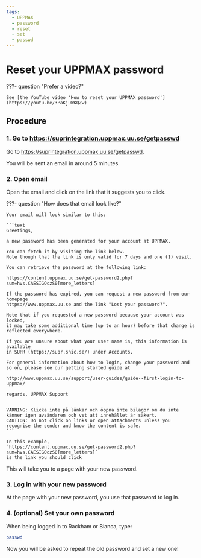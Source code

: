 ```yaml
---
tags:
  - UPPMAX
  - password
  - reset
  - set
  - passwd
---
```


# Reset your UPPMAX password

???- question "Prefer a video?"

    See [the YouTube video 'How to reset your UPPMAX password'](https://youtu.be/3PaKjuWKQZw)

## Procedure

### 1. Go to <https://suprintegration.uppmax.uu.se/getpasswd>

Go to <https://suprintegration.uppmax.uu.se/getpasswd>.

You will be sent an email in around 5 minutes.

### 2. Open email

Open the email and click on the link that it suggests you to click.

???- question "How does that email look like?"

    Your email will look similar to this:

    ```text
    Greetings,

    a new password has been generated for your account at UPPMAX.

    You can fetch it by visiting the link below.
    Note though that the link is only valid for 7 days and one (1) visit.

    You can retrieve the password at the following link:

    https://content.uppmax.uu.se/get-password2.php?sum=hvs.CAESIGOczS0[more_letters]

    If the password has expired, you can request a new password from our homepage
    https://www.uppmax.uu.se and the link "Lost your password?".

    Note that if you requested a new password because your account was locked,
    it may take some additional time (up to an hour) before that change is
    reflected everywhere.

    If you are unsure about what your user name is, this information is available
    in SUPR (https://supr.snic.se/) under Accounts.

    For general information about how to login, change your password and
    so on, please see our getting started guide at

    http://www.uppmax.uu.se/support/user-guides/guide--first-login-to-uppmax/

    regards, UPPMAX Support


    VARNING: Klicka inte på länkar och öppna inte bilagor om du inte känner igen avsändaren och vet att innehållet är säkert.
    CAUTION: Do not click on links or open attachments unless you recognise the sender and know the content is safe.
    ```

    In this example,
    `https://content.uppmax.uu.se/get-password2.php?sum=hvs.CAESIGOczS0[more_letters]`
    is the link you should click

This will take you to a page with your new password.

### 3. Log in with your new password

At the page with your new password, you use that password to log in.

### 4. (optional) Set your own password

When being logged in to Rackham or Bianca, type:

```bash
passwd
```

Now you will be asked to repeat the old password and set a new one!

